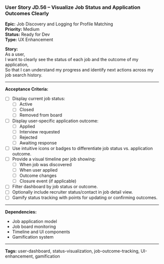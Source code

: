 ### User Story JD.56 – Visualize Job Status and Application Outcomes Clearly

**Epic:** Job Discovery and Logging for Profile Matching  
**Priority:** Medium  
**Status:** Ready for Dev  
**Type:** UX Enhancement  

**Story:**  
As a user,  
I want to clearly see the status of each job and the outcome of my application,  
So that I can understand my progress and identify next actions across my job search history.

---

**Acceptance Criteria:**
- [ ] Display current job status:
  - [ ] Active
  - [ ] Closed
  - [ ] Removed from board
- [ ] Display user-specific application outcome:
  - [ ] Applied
  - [ ] Interview requested
  - [ ] Rejected
  - [ ] Awaiting response
- [ ] Use intuitive icons or badges to differentiate job status vs. application outcome.
- [ ] Provide a visual timeline per job showing:
  - [ ] When job was discovered
  - [ ] When user applied
  - [ ] Outcome changes
  - [ ] Closure event (if applicable)
- [ ] Filter dashboard by job status or outcome.
- [ ] Optionally include recruiter status/contact in job detail view.
- [ ] Gamify status tracking with points for updating or confirming outcomes.

---

**Dependencies:**
- Job application model
- Job board monitoring
- Timeline and UI components
- Gamification system

---

**Tags:** user-dashboard, status-visualization, job-outcome-tracking, UI-enhancement, gamification
